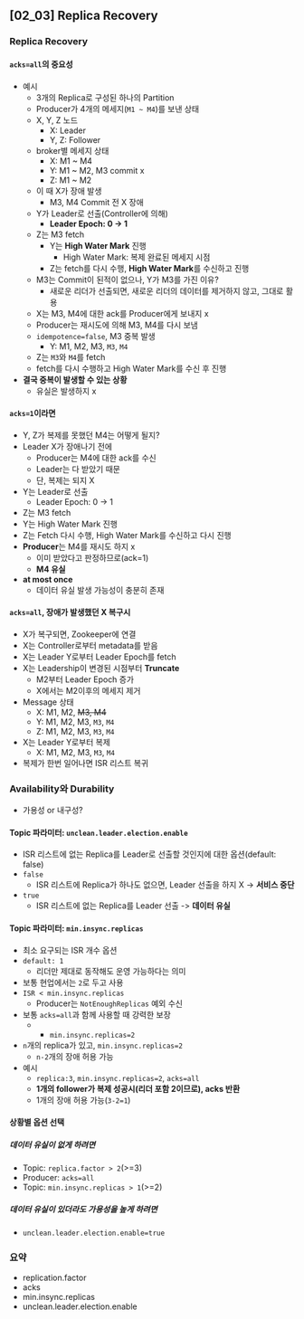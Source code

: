 ## [02_03] Replica Recovery

### Replica Recovery

#### `acks=all`의 중요성
- 예시
  - 3개의 Replica로 구성된 하나의 Partition
  - Producer가 4개의 메세지(`M1 ~ M4`)를 보낸 상태
  - X, Y, Z 노드
    - X: Leader
    - Y, Z: Follower
  - broker별 메세지 상태
    - X: M1 ~ M4
    - Y: M1 ~ M2, M3 commit x
    - Z: M1 ~ M2
  - 이 때 X가 장애 발생
    - M3, M4 Commit 전 X 장애
  - Y가 Leader로 선출(Controller에 의해)
    - **Leader Epoch: 0 -> 1**
  - Z는 M3 fetch
    - Y는 **High Water Mark** 진행
      - High Water Mark: 복제 완료된 메세지 시점
    - Z는 fetch를 다시 수행, **High Water Mark**를 수신하고 진행
  - M3는 Commit이 된적이 없으나, Y가 M3를 가진 이유?
    - 새로운 리더가 선출되면, 새로운 리더의 데이터를 제거하지 않고, 그대로 활용
  - X는 M3, M4에 대한 ack를 Producer에게 보내지 x
  - Producer는 재시도에 의해 M3, M4를 다시 보냄
  - `idempotence=false`, M3 중복 발생
    - Y: M1, M2, M3, `M3`, `M4`
  - Z는 `M3`와 `M4`를 fetch
  - fetch를 다시 수행하고 High Water Mark를 수신 후 진행
- **결국 중복이 발생할 수 있는 상황**
  - 유실은 발생하지 x

#### `acks=1`이라면
- Y, Z가 복제를 못했던 M4는 어떻게 될지?
- Leader X가 장애나기 전에
  - Producer는 M4에 대한 ack를 수신
  - Leader는 다 받았기 때문
  - 단, 복제는 되지 X
- Y는 Leader로 선출
  - Leader Epoch: 0 -> 1
- Z는 M3 fetch
- Y는 High Water Mark 진행
- Z는 Fetch 다시 수행, High Water Mark를 수신하고 다시 진행
- **Producer**는 M4를 재시도 하지 x
  - 이미 받았다고 판정하므로(ack=1)
  - **M4 유실**
- **at most once**
  - 데이터 유실 발생 가능성이 충분히 존재

#### `acks=all`, 장애가 발생했던 X 복구시
- X가 복구되면, Zookeeper에 연결
- X는 Controller로부터 metadata를 받음
- X는 Leader Y로부터 Leader Epoch를 fetch
- X는 Leadership이 변경된 시점부터 **Truncate**
  - M2부터 Leader Epoch 증가
  - X에서는 M2이후의 메세지 제거
- Message 상태
  - X: M1, M2, ~~M3, M4~~
  - Y: M1, M2, M3, `M3`, `M4`
  - Z: M1, M2, M3, `M3`, `M4`
- X는 Leader Y로부터 복제
  - X: M1, M2, M3, `M3`, `M4`
- 복제가 한번 일어나면 ISR 리스트 복귀

### Availability와 Durability
- 가용성 or 내구성?

#### Topic 파라미터: `unclean.leader.election.enable`
- ISR 리스트에 없는 Replica를 Leader로 선출할 것인지에 대한 옵션(default: false)
- `false`
  - ISR 리스트에 Replica가 하나도 없으면, Leader 선출을 하지 X -> **서비스 중단**
- `true`
  - ISR 리스트에 없는 Replica를 Leader 선출 -> **데이터 유실**

#### Topic 파라미터: `min.insync.replicas`
- 최소 요구되는 ISR 개수 옵션
- `default: 1`
  - 리더만 제대로 동작해도 운영 가능하다는 의미
- 보통 현업에서는 `2`로 두고 사용
- `ISR < min.insync.replicas`
  - Producer는 `NotEnoughReplicas` 예외 수신
- 보통 `acks=all`과 함께 사용할 때 강력한 보장
  - + `min.insync.replicas=2`
- `n`개의 replica가 있고, `min.insync.replicas=2`
  - `n-2`개의 장애 허용 가능
- 예시
  - `replica:3`, `min.insync.replicas=2`, `acks=all`
  - **1개의 follower가 복제 성공시(리더 포함 2이므로), acks 반환** 
  - 1개의 장애 허용 가능(`3-2=1`)

#### 상황별 옵션 선택

##### 데이터 유실이 없게 하려면
- Topic: `replica.factor > 2`(>=3)
- Producer: `acks=all`
- Topic: `min.insync.replicas > 1`(>=2)

##### 데이터 유실이 있더라도 가용성을 높게 하려면
- `unclean.leader.election.enable=true`

### 요약
- replication.factor
- acks
- min.insync.replicas
- unclean.leader.election.enable